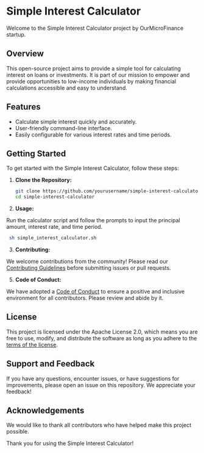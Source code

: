 # Simple Interest Calculator

Welcome to the Simple Interest Calculator project by OurMicroFinance startup.

## Overview

This open-source project aims to provide a simple tool for calculating interest on loans or investments. It is part of our mission to empower and provide opportunities to low-income individuals by making financial calculations accessible and easy to understand.

## Features

- Calculate simple interest quickly and accurately.
- User-friendly command-line interface.
- Easily configurable for various interest rates and time periods.

## Getting Started

To get started with the Simple Interest Calculator, follow these steps:

1. **Clone the Repository:**

   ```bash
   git clone https://github.com/yourusername/simple-interest-calculator.git
   cd simple-interest-calculator
   ```
   
2. **Usage:**
   
Run the calculator script and follow the prompts to input the principal amount, interest rate, and time period.

  ```bash
   sh simple_interest_calculator.sh
   ```

3. **Contributing:**

We welcome contributions from the community! Please read our [Contributing Guidelines](CONTRIBUTING.md) before submitting issues or pull requests.

5. **Code of Conduct:**
   
We have adopted a [Code of Conduct](CODE_OF_CONDUCT.md) to ensure a positive and inclusive environment for all contributors. Please review and abide by it.

## License

This project is licensed under the Apache License 2.0, which means you are free to use, modify, and distribute the software as long as you adhere to the [terms of the license](LICENSE.md).

## Support and Feedback

If you have any questions, encounter issues, or have suggestions for improvements, please open an issue on this repository. We appreciate your feedback!

## Acknowledgements

We would like to thank all contributors who have helped make this project possible.

Thank you for using the Simple Interest Calculator!

